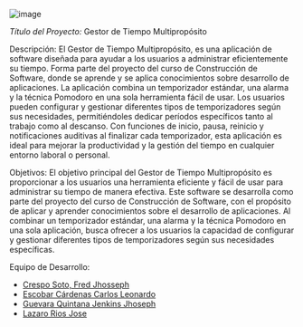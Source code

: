 ![image](https://github.com/Loteba/ProyectoFinal--MultipurposeTimeManagement/assets/150807495/0f7df852-a383-41d0-987c-dce6bbd48430)

_Título del Proyecto:_ Gestor de Tiempo Multipropósito

Descripción:
El Gestor de Tiempo Multipropósito, es una aplicación de software diseñada para ayudar a los usuarios a administrar eficientemente su tiempo. Forma parte del proyecto del curso de Construcción de Software, donde se aprende y se aplica conocimientos sobre desarrollo de aplicaciones. La aplicación combina un temporizador estándar, una alarma y la técnica Pomodoro en una sola herramienta fácil de usar. Los usuarios pueden configurar y gestionar diferentes tipos de temporizadores según sus necesidades, permitiéndoles dedicar períodos específicos tanto al trabajo como al descanso. Con funciones de inicio, pausa, reinicio y notificaciones auditivas al finalizar cada temporizador, esta aplicación es ideal para mejorar la productividad y la gestión del tiempo en cualquier entorno laboral o personal.

Objetivos:
El objetivo principal del Gestor de Tiempo Multipropósito es proporcionar a los usuarios una herramienta eficiente y fácil de usar para administrar su tiempo de manera efectiva. Este software se desarrolla como parte del proyecto del curso de Construcción de Software, con el propósito de aplicar y aprender conocimientos sobre el desarrollo de aplicaciones. Al combinar un temporizador estándar, una alarma y la técnica Pomodoro en una sola aplicación, busca ofrecer a los usuarios la capacidad de configurar y gestionar diferentes tipos de temporizadores según sus necesidades específicas.

Equipo de Desarrollo: 

- [Crespo Soto, Fred Jhosseph](https://github.com/Fred-Crespo)
- [Escobar Cárdenas Carlos Leonardo](https://github.com/cleonardoescobarc)
- [Guevara Quintana Jenkins Jhoseph](https://github.com/Loteba)
- [Lazaro Rios Jose](https://github.com/JoseLazaroRios)
